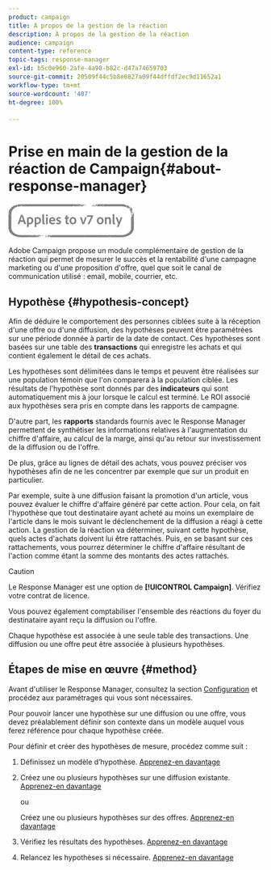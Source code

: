 ```yaml
---
product: campaign
title: À propos de la gestion de la réaction
description: À propos de la gestion de la réaction
audience: campaign
content-type: reference
topic-tags: response-manager
exl-id: b5c0e960-2afe-4a98-b82c-d47a74659703
source-git-commit: 20509f44c5b8e0827a09f44dffdf2ec9d11652a1
workflow-type: tm+mt
source-wordcount: '407'
ht-degree: 100%

---
```


# Prise en main de la gestion de la réaction de Campaign{#about-response-manager}

![](../../assets/v7-only.svg)

Adobe Campaign propose un module complémentaire de gestion de la réaction qui permet de mesurer le succès et la rentabilité d&#39;une campagne marketing ou d&#39;une proposition d&#39;offre, quel que soit le canal de communication utilisé : email, mobile, courrier, etc.

## Hypothèse {#hypothesis-concept}

Afin de déduire le comportement des personnes ciblées suite à la réception d&#39;une offre ou d&#39;une diffusion, des hypothèses peuvent être paramétrées sur une période donnée à partir de la date de contact. Ces hypothèses sont basées sur une table des **transactions** qui enregistre les achats et qui contient également le détail de ces achats.

Les hypothèses sont délimitées dans le temps et peuvent être réalisées sur une population témoin que l&#39;on comparera à la population ciblée. Les résultats de l&#39;hypothèse sont donnés par des **indicateurs** qui sont automatiquement mis à jour lorsque le calcul est terminé. Le ROI associé aux hypothèses sera pris en compte dans les rapports de campagne.

D&#39;autre part, les **rapports** standards fournis avec le Response Manager permettent de synthétiser les informations relatives à l&#39;augmentation du chiffre d&#39;affaire, au calcul de la marge, ainsi qu&#39;au retour sur investissement de la diffusion ou de l&#39;offre.

De plus, grâce au lignes de détail des achats, vous pouvez préciser vos hypothèses afin de ne les concentrer par exemple que sur un produit en particulier.

Par exemple, suite à une diffusion faisant la promotion d&#39;un article, vous pouvez évaluer le chiffre d&#39;affaire généré par cette action. Pour cela, on fait l&#39;hypothèse que tout destinataire ayant acheté au moins un exemplaire de l&#39;article dans le mois suivant le déclenchement de la diffusion a réagi à cette action. La gestion de la réaction va déterminer, suivant cette hypothèse, quels actes d&#39;achats doivent lui être rattachés. Puis, en se basant sur ces rattachements, vous pourrez déterminer le chiffre d&#39;affaire résultant de l&#39;action comme étant la somme des montants des actes rattachés.

>[!CAUTION]
>
>Le Response Manager est une option de **[!UICONTROL Campaign]**. Vérifiez votre contrat de licence.

Vous pouvez également comptabiliser l&#39;ensemble des réactions du foyer du destinataire ayant reçu la diffusion ou l&#39;offre.

Chaque hypothèse est associée à une seule table des transactions. Une diffusion ou une offre peut être associée à plusieurs hypothèses.

## Étapes de mise en œuvre {#method}

Avant d&#39;utiliser le Response Manager, consultez la section [Configuration](configuration.md) et procédez aux paramétrages qui vous sont nécessaires.

Pour pouvoir lancer une hypothèse sur une diffusion ou une offre, vous devez préalablement définir son contexte dans un modèle auquel vous ferez référence pour chaque hypothèse créée.

Pour définir et créer des hypothèses de mesure, procédez comme suit :

1. Définissez un modèle d’hypothèse. [Apprenez-en davantage](hypothesis-templates.md#creating-a-hypothesis-model)
1. Créez une ou plusieurs hypothèses sur une diffusion existante. [Apprenez-en davantage](creating-hypotheses.md#referencing-a-hypothesis-in-a-campaign-delivery)

   ou

   Créez une ou plusieurs hypothèses sur des offres. [Apprenez-en davantage](creating-hypotheses.md#creating-a-hypothesis-on-an-offer)

1. Vérifiez les résultats des hypothèses. [Apprenez-en davantage](hypothesis-tracking.md)
1. Relancez les hypothèses si nécessaire. [Apprenez-en davantage](creating-hypotheses.md#creating-a-hypothesis-on-the-fly-on-a-delivery)
